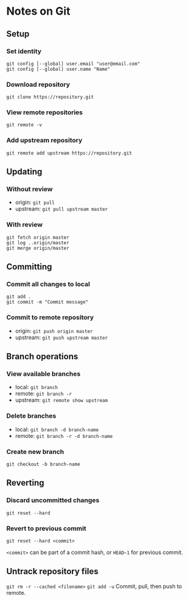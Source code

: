 # Notes on Git

## Setup

### Set identity

~~~~
git config [--global] user.email "user@email.com"
git config [--global] user.name "Name"
~~~~

### Download repository
`git clone https://repository.git`

### View remote repositories
`git remote -v`

### Add upstream repository
`git remote add upstream https://repository.git`

## Updating
### Without review
* origin: `git pull`
* upstream: `git pull upstream master`

### With review
~~~~
git fetch origin master
git log ..origin/master
git merge origin/master
~~~~

## Committing

### Commit all changes to local
~~~~
git add .
git commit -m "Commit message"
~~~~

### Commit to remote repository
* origin: `git push origin master`
* upstream: `git push upstream master`


## Branch operations

### View available branches
* local: `git branch`
* remote: `git branch -r`
* upstream: `git remote show upstream`

### Delete branches
* local: `git branch -d branch-name`
* remote: `git branch -r -d branch-name`

### Create new branch
`git checkout -b branch-name`


## Reverting
### Discard uncommitted changes
`git reset --hard`

### Revert to previous commit
`git reset --hard <commit>`

`<commit>` can be part of a commit hash, or `HEAD~1` for previous commit.

## Untrack repository files
`git rm -r --cached <filename>`
`git add -u`
Commit, pull, then push to remote.
